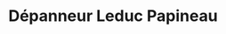 ---
title: "Dépanneur Leduc Papineau"
url: /gatineau/depanneur-leduc-papineau/
shop: Lebensmittel
---